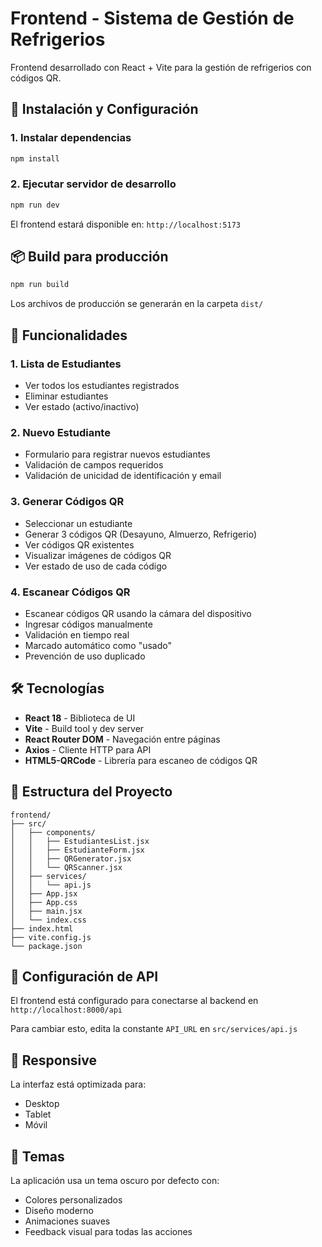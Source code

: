 # Frontend - Sistema de Gestión de Refrigerios

Frontend desarrollado con React + Vite para la gestión de refrigerios con códigos QR.

## 🚀 Instalación y Configuración

### 1. Instalar dependencias

```powershell
npm install
```

### 2. Ejecutar servidor de desarrollo

```powershell
npm run dev
```

El frontend estará disponible en: `http://localhost:5173`

## 📦 Build para producción

```powershell
npm run build
```

Los archivos de producción se generarán en la carpeta `dist/`

## 🎨 Funcionalidades

### 1. Lista de Estudiantes
- Ver todos los estudiantes registrados
- Eliminar estudiantes
- Ver estado (activo/inactivo)

### 2. Nuevo Estudiante
- Formulario para registrar nuevos estudiantes
- Validación de campos requeridos
- Validación de unicidad de identificación y email

### 3. Generar Códigos QR
- Seleccionar un estudiante
- Generar 3 códigos QR (Desayuno, Almuerzo, Refrigerio)
- Ver códigos QR existentes
- Visualizar imágenes de códigos QR
- Ver estado de uso de cada código

### 4. Escanear Códigos QR
- Escanear códigos QR usando la cámara del dispositivo
- Ingresar códigos manualmente
- Validación en tiempo real
- Marcado automático como "usado"
- Prevención de uso duplicado

## 🛠️ Tecnologías

- **React 18** - Biblioteca de UI
- **Vite** - Build tool y dev server
- **React Router DOM** - Navegación entre páginas
- **Axios** - Cliente HTTP para API
- **HTML5-QRCode** - Librería para escaneo de códigos QR

## 📁 Estructura del Proyecto

```
frontend/
├── src/
│   ├── components/
│   │   ├── EstudiantesList.jsx
│   │   ├── EstudianteForm.jsx
│   │   ├── QRGenerator.jsx
│   │   └── QRScanner.jsx
│   ├── services/
│   │   └── api.js
│   ├── App.jsx
│   ├── App.css
│   ├── main.jsx
│   └── index.css
├── index.html
├── vite.config.js
└── package.json
```

## 🔌 Configuración de API

El frontend está configurado para conectarse al backend en `http://localhost:8000/api`

Para cambiar esto, edita la constante `API_URL` en `src/services/api.js`

## 📱 Responsive

La interfaz está optimizada para:
- Desktop
- Tablet
- Móvil

## 🎨 Temas

La aplicación usa un tema oscuro por defecto con:
- Colores personalizados
- Diseño moderno
- Animaciones suaves
- Feedback visual para todas las acciones
